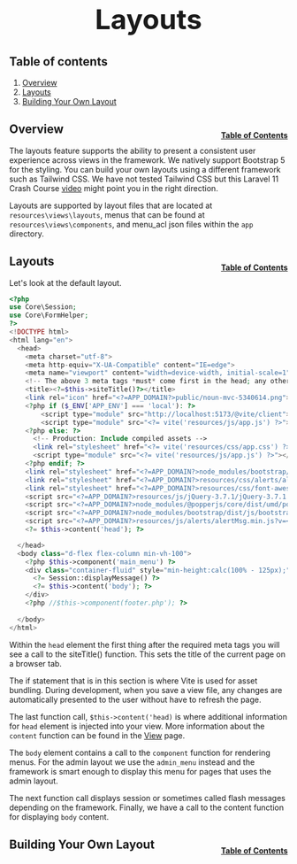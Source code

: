 <h1 style="font-size: 50px; text-align: center;">Layouts</h1>

## Table of contents
1. [Overview](#overview)
2. [Layouts](#layouts)
3. [Building Your Own Layout](#build-layout)

## Overview <a id="overview"></a><span style="float: right; font-size: 14px; padding-top: 15px;">[Table of Contents](#table-of-contents)</span>
The layouts feature supports the ability to present a consistent user experience across views in the framework.  We natively support Bootstrap 5 for the styling.  You can build your own layouts using a different framework such as Tailwind CSS.  We have not tested Tailwind CSS but this Laravel 11 Crash Course [video](https://www.youtube.com/watch?v=R00eTP8BiVI&list=PL38wFHH4qYZXH8Gb7PIbmyjdsWdEJLImp&index=3) might point you in the right direction.

Layouts are supported by layout files that are located at ```resources\views\layouts```, menus that can be found at ```resources\views\components```, and menu_acl json files within the ```app``` directory.

## Layouts <a id="layouts"></a><span style="float: right; font-size: 14px; padding-top: 15px;">[Table of Contents](#table-of-contents)</span>
Let's look at the default layout.

```php
<?php 
use Core\Session;
use Core\FormHelper;
?>
<!DOCTYPE html>
<html lang="en">
  <head>
    <meta charset="utf-8">
    <meta http-equiv="X-UA-Compatible" content="IE=edge">
    <meta name="viewport" content="width=device-width, initial-scale=1">
    <!-- The above 3 meta tags *must* come first in the head; any other head content must come *after* these tags -->
    <title><?=$this->siteTitle()?></title>
    <link rel="icon" href="<?=APP_DOMAIN?>public/noun-mvc-5340614.png">
    <?php if ($_ENV['APP_ENV'] === 'local'): ?>
        <script type="module" src="http://localhost:5173/@vite/client"></script>
        <script type="module" src="<?= vite('resources/js/app.js') ?>"></script>
    <?php else: ?>
      <!-- Production: Include compiled assets -->
      <link rel="stylesheet" href="<?= vite('resources/css/app.css') ?>">
      <script type="module" src="<?= vite('resources/js/app.js') ?>"></script>
    <?php endif; ?>
    <link rel="stylesheet" href="<?=APP_DOMAIN?>node_modules/bootstrap/dist/css/bootstrap.min.css" media="screen" title="no title" charset="utf-8">
    <link rel="stylesheet" href="<?=APP_DOMAIN?>resources/css/alerts/alertMsg.min.css?v=<?=VERSION?>" media="screen" title="no title" charset="utf-8">
    <link rel="stylesheet" href="<?=APP_DOMAIN?>resources/css/font-awesome-4.7.0/font-awesome.min.css" media="screen" title="no title" charset="utf-8">
    <script src="<?=APP_DOMAIN?>resources/js/jQuery-3.7.1/jQuery-3.7.1.min.js"></script>
    <script src="<?=APP_DOMAIN?>node_modules/@popperjs/core/dist/umd/popper.min.js"></script>
    <script src="<?=APP_DOMAIN?>node_modules/bootstrap/dist/js/bootstrap.min.js"></script>
    <script src="<?=APP_DOMAIN?>resources/js/alerts/alertMsg.min.js?v=<?=VERSION?>"></script>
    <?= $this->content('head'); ?>

  </head>
  <body class="d-flex flex-column min-vh-100">
    <?php $this->component('main_menu') ?>
    <div class="container-fluid" style="min-height:calc(100% - 125px);">
      <?= Session::displayMessage() ?>
      <?= $this->content('body'); ?>
    </div>
    <?php //$this->component(footer.php'); ?>
    
  </body>
</html>
```

Within the ```head``` element the first thing after the required meta tags you will see a call to the siteTitle() function.  This sets the title of the current page on a browser tab.  

The if statement that is in this section is where Vite is used for asset bundling.  During development, when you save a view file, any changes are automatically presented to the user without have to refresh the page.

The last function call, ```$this->content('head)```  is where additional information for ```head``` element is injected into your view.  More information about the ```content``` function can be found in the [View](view) page.

The ```body``` element contains a call to the ```component``` function for rendering menus.  For the admin layout we use the ```admin_menu``` instead and the framework is smart enough to display this menu for pages that uses the admin layout.

The next function call displays session or sometimes called flash messages depending on the framework.  Finally, we have a call to the content function for displaying ```body``` content.

## Building Your Own Layout <a id="build-layout"></a><span style="float: right; font-size: 14px; padding-top: 15px;">[Table of Contents](#table-of-contents)</span>